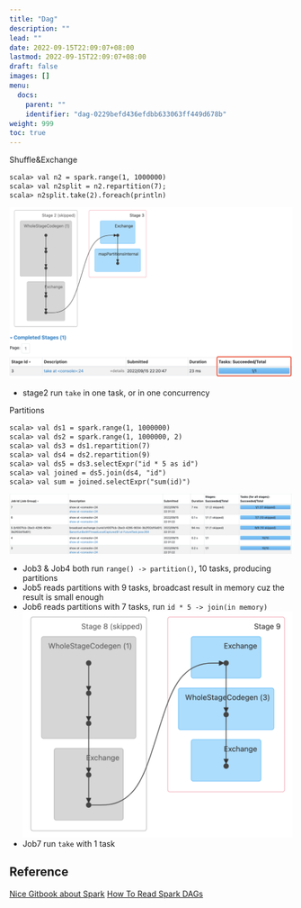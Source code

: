```yaml
---
title: "Dag"
description: ""
lead: ""
date: 2022-09-15T22:09:07+08:00
lastmod: 2022-09-15T22:09:07+08:00
draft: false
images: []
menu:
  docs:
    parent: ""
    identifier: "dag-0229befd436efdbb633063ff449d678b"
weight: 999
toc: true
---
```

Shuffle&Exchange
```
scala> val n2 = spark.range(1, 1000000)
scala> val n2split = n2.repartition(7);
scala> n2split.take(2).foreach(println)
```
![spark_ui_1](images/spark_ui_1.png)
* stage2 run `take` in one task, or in one concurrency

Partitions
```
scala> val ds1 = spark.range(1, 1000000)
scala> val ds2 = spark.range(1, 1000000, 2)
scala> val ds3 = ds1.repartition(7)
scala> val ds4 = ds2.repartition(9)
scala> val ds5 = ds3.selectExpr("id * 5 as id")
scala> val joined = ds5.join(ds4, "id")
scala> val sum = joined.selectExpr("sum(id)")
```

![spark_ui_2](images/spark_ui_2.png)

* Job3 & Job4 both run `range() -> partition()`, 10 tasks, producing partitions
* Job5 reads partitions with 9 tasks, broadcast result in memory cuz the result is small enough
* Job6 reads partitions with 7 tasks, run `id * 5 -> join(in memory)` ![spark_ui_3](images/spark_ui_3.png)
* Job7 run `take` with 1 task
## Reference
[Nice Gitbook about Spark](https://spark-internals.books.yourtion.com/markdown/1-Overview.html)
[How To Read Spark DAGs](https://www.youtube.com/watch?v=LoFN_Q224fQ)
